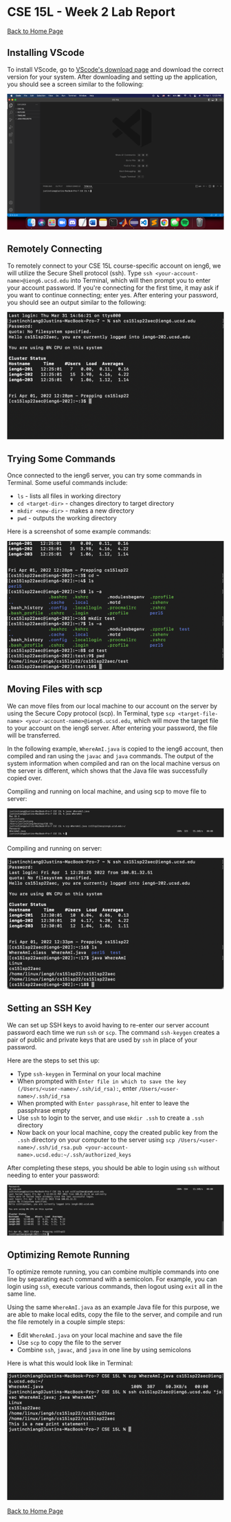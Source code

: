 # CSE 15L - Week 2 Lab Report

[Back to Home Page](index.html)

## Installing VScode
To install VScode, go to [VScode's download page](https://code.visualstudio.com/download) and download the correct version for your system. After downloading and setting up the application, you should see a screen similar to the following:

![VScode screen](/assets/week-2-images/image1.png)

## Remotely Connecting
To remotely connect to your CSE 15L course-specific account on ieng6, we will utilize the Secure Shell protocol (ssh). Type `ssh <your-account-name>@ieng6.ucsd.edu` into Terminal, which will then prompt you to enter your account password. If you're connecting for the first time, it may ask if you want to continue connecting; enter yes. After entering your password, you should see an output similar to the following:

![SSH output](/assets/week-2-images/image2.png)

## Trying Some Commands
Once connected to the ieng6 server, you can try some commands in Terminal. Some useful commands include:

* `ls` - lists all files in working directory
* `cd <target-dir>` - changes directory to target directory
* `mkdir <new-dir>` - makes a new directory
* `pwd` - outputs the working directory

Here is a screenshot of some example commands:

![Trying commands output](/assets/week-2-images/image3.png)

## Moving Files with scp
We can move files from our local machine to our account on the server by using the Secure Copy protocol (scp). In Terminal, type `scp <target-file-name> <your-account-name>@ieng6.ucsd.edu`, which will move the target file to your account on the ieng6 server. After entering your password, the file will be transferred.

In the following example, `WhereAmI.java` is copied to the ieng6 account, then compiled and ran using the `javac` and `java` commands. The output of the system information when compiled and ran on the local machine versus on the server is different, which shows that the Java file was successfully copied over.

Compiling and running on local machine, and using scp to move file to server:

![Running locally and SCP command](/assets/week-2-images/image4.png)

Compiling and running on server:

![Running on server](/assets/week-2-images/image5.png)

## Setting an SSH Key
We can set up SSH keys to avoid having to re-enter our server account password each time we run `ssh` or `scp`. The command `ssh-keygen` creates a pair of public and private keys that are used by `ssh` in place of your password.

Here are the steps to set this up:
* Type `ssh-keygen` in Terminal on your local machine
* When prompted with `Enter file in which to save the key (/Users/<user-name>/.ssh/id_rsa):`, enter `/Users/<user-name>/.ssh/id_rsa`
* When prompted with `Enter passphrase`, hit enter to leave the passphrase empty
* Use `ssh` to login to the server, and use `mkdir .ssh` to create a `.ssh` directory
* Now back on your local machine, copy the created public key from the `.ssh` directory on your computer to the server using `scp /Users/<user-name>/.ssh/id_rsa.pub <your-account-name>.ucsd.edu:~/.ssh/authorized_keys`

After completing these steps, you should be able to login using `ssh` without needing to enter your password:

![SSH key login](/assets/week-2-images/image6.png)

## Optimizing Remote Running
To optimize remote running, you can combine multiple commands into one line by separating each command with a semicolon. For example, you can login using `ssh`, execute various commands, then logout using `exit` all in the same line.

Using the same `WhereAmI.java` as an example Java file for this purpose, we are able to make local edits, copy the file to the server, and compile and run the file remotely in a couple simple steps:
* Edit `WhereAmI.java` on your local machine and save the file
* Use `scp` to copy the file to the server
* Combine `ssh`, `javac`, and `java` in one line by using semicolons

Here is what this would look like in Terminal:

![Optimized remote running](/assets/week-2-images/image7.png)

[Back to Home Page](index.html)
